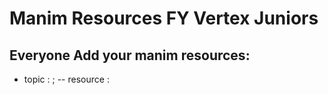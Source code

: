 # Manim Resources FY Vertex Juniors
## Everyone Add your manim resources:
- topic : <your topic>;
-- resource : <resources link>
